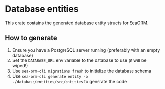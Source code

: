# Database entities

This crate contains the generated database entity structs for SeaORM.

## How to generate

1. Ensure you have a PostgreSQL server running (preferably with an empty database)
1. Set the `DATABASE_URL` env variable to the database to use (it will be wiped!)
1. Use `sea-orm-cli migrations fresh` to initialize the database schema
1. Use `sea-orm-cli generate entity -o ./database/entities/src/entities` to generate the code
